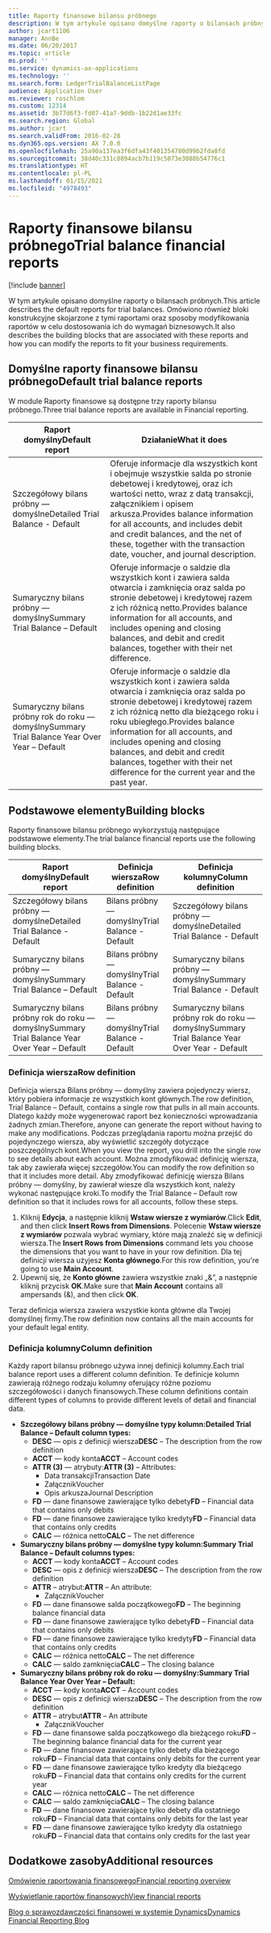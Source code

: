 ```yaml
---
title: Raporty finansowe bilansu próbnego
description: W tym artykule opisano domyślne raporty o bilansach próbnych. Omówiono również bloki konstrukcyjne skojarzone z tymi raportami oraz sposoby modyfikowania raportów w celu dostosowania ich do wymagań biznesowych.
author: jcart1106
manager: AnnBe
ms.date: 06/20/2017
ms.topic: article
ms.prod: ''
ms.service: dynamics-ax-applications
ms.technology: ''
ms.search.form: LedgerTrialBalanceListPage
audience: Application User
ms.reviewer: roschlom
ms.custom: 12314
ms.assetid: 3b77d6f3-fd07-41a7-9ddb-1b22d1ae33fc
ms.search.region: Global
ms.author: jcart
ms.search.validFrom: 2016-02-28
ms.dyn365.ops.version: AX 7.0.0
ms.openlocfilehash: 25a90a137ea3f6dfa43f401354780d99b2fda8fd
ms.sourcegitcommit: 38d40c331c8894acb7b119c5073e3088b54776c1
ms.translationtype: HT
ms.contentlocale: pl-PL
ms.lasthandoff: 01/15/2021
ms.locfileid: "4978493"
---
```

# <a name="trial-balance-financial-reports"></a><span data-ttu-id="8d591-104">Raporty finansowe bilansu próbnego</span><span class="sxs-lookup"><span data-stu-id="8d591-104">Trial balance financial reports</span></span>

[!include [banner](../includes/banner.md)]

<span data-ttu-id="8d591-105">W tym artykule opisano domyślne raporty o bilansach próbnych.</span><span class="sxs-lookup"><span data-stu-id="8d591-105">This article describes the default reports for trial balances.</span></span> <span data-ttu-id="8d591-106">Omówiono również bloki konstrukcyjne skojarzone z tymi raportami oraz sposoby modyfikowania raportów w celu dostosowania ich do wymagań biznesowych.</span><span class="sxs-lookup"><span data-stu-id="8d591-106">It also describes the building blocks that are associated with these reports and how you can modify the reports to fit your business requirements.</span></span> 

<a name="default-trial-balance-reports"></a><span data-ttu-id="8d591-107">Domyślne raporty finansowe bilansu próbnego</span><span class="sxs-lookup"><span data-stu-id="8d591-107">Default trial balance reports</span></span>
-----------------------------

<span data-ttu-id="8d591-108">W module Raporty finansowe są dostępne trzy raporty bilansu próbnego.</span><span class="sxs-lookup"><span data-stu-id="8d591-108">Three trial balance reports are available in Financial reporting.</span></span>

| <span data-ttu-id="8d591-109">Raport domyślny</span><span class="sxs-lookup"><span data-stu-id="8d591-109">Default report</span></span>                                 | <span data-ttu-id="8d591-110">Działanie</span><span class="sxs-lookup"><span data-stu-id="8d591-110">What it does</span></span>                                                                                                                                                                                        |
|------------------------------------------------|-----------------------------------------------------------------------------------------------------------------------------------------------------------------------------------------------------|
| <span data-ttu-id="8d591-111">Szczegółowy bilans próbny — domyślne</span><span class="sxs-lookup"><span data-stu-id="8d591-111">Detailed Trial Balance - Default</span></span>               | <span data-ttu-id="8d591-112">Oferuje informacje dla wszystkich kont i obejmuje wszystkie salda po stronie debetowej i kredytowej, oraz ich wartości netto, wraz z datą transakcji, załącznikiem i opisem arkusza.</span><span class="sxs-lookup"><span data-stu-id="8d591-112">Provides balance information for all accounts, and includes debit and credit balances, and the net of these, together with the transaction date, voucher, and journal description.</span></span>                  |
| <span data-ttu-id="8d591-113">Sumaryczny bilans próbny — domyślny</span><span class="sxs-lookup"><span data-stu-id="8d591-113">Summary Trial Balance – Default</span></span>                | <span data-ttu-id="8d591-114">Oferuje informacje o saldzie dla wszystkich kont i zawiera salda otwarcia i zamknięcia oraz salda po stronie debetowej i kredytowej razem z ich różnicą netto.</span><span class="sxs-lookup"><span data-stu-id="8d591-114">Provides balance information for all accounts, and includes opening and closing balances, and debit and credit balances, together with their net difference.</span></span>                                        |
| <span data-ttu-id="8d591-115">Sumaryczny bilans próbny rok do roku — domyślny</span><span class="sxs-lookup"><span data-stu-id="8d591-115">Summary Trial Balance Year Over Year – Default</span></span> | <span data-ttu-id="8d591-116">Oferuje informacje o saldzie dla wszystkich kont i zawiera salda otwarcia i zamknięcia oraz salda po stronie debetowej i kredytowej razem z ich różnicą netto dla bieżącego roku i roku ubiegłego.</span><span class="sxs-lookup"><span data-stu-id="8d591-116">Provides balance information for all accounts, and includes opening and closing balances, and debit and credit balances, together with their net difference for the current year and the past year.</span></span> |

## <a name="building-blocks"></a><span data-ttu-id="8d591-117">Podstawowe elementy</span><span class="sxs-lookup"><span data-stu-id="8d591-117">Building blocks</span></span>
<span data-ttu-id="8d591-118">Raporty finansowe bilansu próbnego wykorzystują następujące podstawowe elementy.</span><span class="sxs-lookup"><span data-stu-id="8d591-118">The trial balance financial reports use the following building blocks.</span></span>

| <span data-ttu-id="8d591-119">Raport domyślny</span><span class="sxs-lookup"><span data-stu-id="8d591-119">Default report</span></span>                                 | <span data-ttu-id="8d591-120">Definicja wiersza</span><span class="sxs-lookup"><span data-stu-id="8d591-120">Row definition</span></span>          | <span data-ttu-id="8d591-121">Definicja kolumny</span><span class="sxs-lookup"><span data-stu-id="8d591-121">Column definition</span></span>                              |
|------------------------------------------------|-------------------------|------------------------------------------------|
| <span data-ttu-id="8d591-122">Szczegółowy bilans próbny — domyślne</span><span class="sxs-lookup"><span data-stu-id="8d591-122">Detailed Trial Balance - Default</span></span>               | <span data-ttu-id="8d591-123">Bilans próbny — domyślny</span><span class="sxs-lookup"><span data-stu-id="8d591-123">Trial Balance - Default</span></span> | <span data-ttu-id="8d591-124">Szczegółowy bilans próbny — domyślne</span><span class="sxs-lookup"><span data-stu-id="8d591-124">Detailed Trial Balance - Default</span></span>               |
| <span data-ttu-id="8d591-125">Sumaryczny bilans próbny — domyślny</span><span class="sxs-lookup"><span data-stu-id="8d591-125">Summary Trial Balance – Default</span></span>                | <span data-ttu-id="8d591-126">Bilans próbny — domyślny</span><span class="sxs-lookup"><span data-stu-id="8d591-126">Trial Balance - Default</span></span> | <span data-ttu-id="8d591-127">Sumaryczny bilans próbny — domyślny</span><span class="sxs-lookup"><span data-stu-id="8d591-127">Summary Trial Balance - Default</span></span>                |
| <span data-ttu-id="8d591-128">Sumaryczny bilans próbny rok do roku — domyślny</span><span class="sxs-lookup"><span data-stu-id="8d591-128">Summary Trial Balance Year Over Year – Default</span></span> | <span data-ttu-id="8d591-129">Bilans próbny — domyślny</span><span class="sxs-lookup"><span data-stu-id="8d591-129">Trial Balance - Default</span></span> | <span data-ttu-id="8d591-130">Sumaryczny bilans próbny rok do roku — domyślny</span><span class="sxs-lookup"><span data-stu-id="8d591-130">Summary Trial Balance Year Over Year - Default</span></span> |

### <a name="row-definition"></a><span data-ttu-id="8d591-131">Definicja wiersza</span><span class="sxs-lookup"><span data-stu-id="8d591-131">Row definition</span></span>

<span data-ttu-id="8d591-132">Definicja wiersza Bilans próbny — domyślny zawiera pojedynczy wiersz, który pobiera informacje ze wszystkich kont głównych.</span><span class="sxs-lookup"><span data-stu-id="8d591-132">The row definition, Trial Balance – Default, contains a single row that pulls in all main accounts.</span></span> <span data-ttu-id="8d591-133">Dlatego każdy może wygenerować raport bez konieczności wprowadzania żadnych zmian.</span><span class="sxs-lookup"><span data-stu-id="8d591-133">Therefore, anyone can generate the report without having to make any modifications.</span></span> <span data-ttu-id="8d591-134">Podczas przeglądania raportu można przejść do pojedynczego wiersza, aby wyświetlić szczegóły dotyczące poszczególnych kont.</span><span class="sxs-lookup"><span data-stu-id="8d591-134">When you view the report, you drill into the single row to see details about each account.</span></span> <span data-ttu-id="8d591-135">Można zmodyfikować definicję wiersza, tak aby zawierała więcej szczegółów.</span><span class="sxs-lookup"><span data-stu-id="8d591-135">You can modify the row definition so that it includes more detail.</span></span> <span data-ttu-id="8d591-136">Aby zmodyfikować definicję wiersza Bilans próbny — domyślny, by zawierał wiesze dla wszystkich kont, należy wykonać następujące kroki.</span><span class="sxs-lookup"><span data-stu-id="8d591-136">To modify the Trial Balance – Default row definition so that it includes rows for all accounts, follow these steps.</span></span>

1.  <span data-ttu-id="8d591-137">Kliknij **Edycja**, a następnie kliknij **Wstaw wiersze z wymiarów**.</span><span class="sxs-lookup"><span data-stu-id="8d591-137">Click **Edit**, and then click **Insert Rows from Dimensions**.</span></span> <span data-ttu-id="8d591-138">Polecenie **Wstaw wiersze z wymiarów** pozwala wybrać wymiary, które mają znaleźć się w definicji wiersza.</span><span class="sxs-lookup"><span data-stu-id="8d591-138">The **Insert Rows from Dimensions** command lets you choose the dimensions that you want to have in your row definition.</span></span> <span data-ttu-id="8d591-139">Dla tej definicji wiersza użyjesz **Konta głównego**.</span><span class="sxs-lookup"><span data-stu-id="8d591-139">For this row definition, you're going to use **Main Account**.</span></span>
2.  <span data-ttu-id="8d591-140">Upewnij się, że **Konto główne** zawiera wszystkie znaki „&”, a następnie kliknij przycisk **OK**.</span><span class="sxs-lookup"><span data-stu-id="8d591-140">Make sure that **Main Account** contains all ampersands (&), and then click **OK**.</span></span>

<span data-ttu-id="8d591-141">Teraz definicja wiersza zawiera wszystkie konta główne dla Twojej domyślnej firmy.</span><span class="sxs-lookup"><span data-stu-id="8d591-141">The row definition now contains all the main accounts for your default legal entity.</span></span>

### <a name="column-definition"></a><span data-ttu-id="8d591-142">Definicja kolumny</span><span class="sxs-lookup"><span data-stu-id="8d591-142">Column definition</span></span>

<span data-ttu-id="8d591-143">Każdy raport bilansu próbnego używa innej definicji kolumny.</span><span class="sxs-lookup"><span data-stu-id="8d591-143">Each trial balance report uses a different column definition.</span></span> <span data-ttu-id="8d591-144">Te definicje kolumn zawierają różnego rodzaju kolumny oferujący różne poziomu szczegółowości i danych finansowych.</span><span class="sxs-lookup"><span data-stu-id="8d591-144">These column definitions contain different types of columns to provide different levels of detail and financial data.</span></span>

-   <span data-ttu-id="8d591-145">**Szczegółowy bilans próbny — domyślne typy kolumn:**</span><span class="sxs-lookup"><span data-stu-id="8d591-145">**Detailed Trial Balance – Default column types:**</span></span>
    -   <span data-ttu-id="8d591-146">**DESC** — opis z definicji wiersza</span><span class="sxs-lookup"><span data-stu-id="8d591-146">**DESC** – The description from the row definition</span></span>
    -   <span data-ttu-id="8d591-147">**ACCT** — kody konta</span><span class="sxs-lookup"><span data-stu-id="8d591-147">**ACCT** – Account codes</span></span>
    -   <span data-ttu-id="8d591-148">**ATTR (3)** — atrybuty:</span><span class="sxs-lookup"><span data-stu-id="8d591-148">**ATTR (3)** – Attributes:</span></span>
        -   <span data-ttu-id="8d591-149">Data transakcji</span><span class="sxs-lookup"><span data-stu-id="8d591-149">Transaction Date</span></span>
        -   <span data-ttu-id="8d591-150">Załącznik</span><span class="sxs-lookup"><span data-stu-id="8d591-150">Voucher</span></span>
        -   <span data-ttu-id="8d591-151">Opis arkusza</span><span class="sxs-lookup"><span data-stu-id="8d591-151">Journal Description</span></span>
    -   <span data-ttu-id="8d591-152">**FD** — dane finansowe zawierające tylko debety</span><span class="sxs-lookup"><span data-stu-id="8d591-152">**FD** – Financial data that contains only debits</span></span>
    -   <span data-ttu-id="8d591-153">**FD** — dane finansowe zawierające tylko kredyty</span><span class="sxs-lookup"><span data-stu-id="8d591-153">**FD** – Financial data that contains only credits</span></span>
    -   <span data-ttu-id="8d591-154">**CALC** — różnica netto</span><span class="sxs-lookup"><span data-stu-id="8d591-154">**CALC** – The net difference</span></span>
-   <span data-ttu-id="8d591-155">**Sumaryczny bilans próbny — domyślne typy kolumn:**</span><span class="sxs-lookup"><span data-stu-id="8d591-155">**Summary Trial Balance – Default columns types:**</span></span>
    -   <span data-ttu-id="8d591-156">**ACCT** — kody konta</span><span class="sxs-lookup"><span data-stu-id="8d591-156">**ACCT** – Account codes</span></span>
    -   <span data-ttu-id="8d591-157">**DESC** — opis z definicji wiersza</span><span class="sxs-lookup"><span data-stu-id="8d591-157">**DESC** – The description from the row definition</span></span>
    -   <span data-ttu-id="8d591-158">**ATTR** – atrybut:</span><span class="sxs-lookup"><span data-stu-id="8d591-158">**ATTR** – An attribute:</span></span>
        -   <span data-ttu-id="8d591-159">Załącznik</span><span class="sxs-lookup"><span data-stu-id="8d591-159">Voucher</span></span>
    -   <span data-ttu-id="8d591-160">**FD** — dane finansowe salda początkowego</span><span class="sxs-lookup"><span data-stu-id="8d591-160">**FD** – The beginning balance financial data</span></span>
    -   <span data-ttu-id="8d591-161">**FD** — dane finansowe zawierające tylko debety</span><span class="sxs-lookup"><span data-stu-id="8d591-161">**FD** – Financial data that contains only debits</span></span>
    -   <span data-ttu-id="8d591-162">**FD** — dane finansowe zawierające tylko kredyty</span><span class="sxs-lookup"><span data-stu-id="8d591-162">**FD** – Financial data that contains only credits</span></span>
    -   <span data-ttu-id="8d591-163">**CALC** — różnica netto</span><span class="sxs-lookup"><span data-stu-id="8d591-163">**CALC** – The net difference</span></span>
    -   <span data-ttu-id="8d591-164">**CALC** — saldo zamknięcia</span><span class="sxs-lookup"><span data-stu-id="8d591-164">**CALC** – The closing balance</span></span>
-   <span data-ttu-id="8d591-165">**Sumaryczny bilans próbny rok do roku — domyślny:**</span><span class="sxs-lookup"><span data-stu-id="8d591-165">**Summary Trial Balance Year Over Year – Default:**</span></span>
    -   <span data-ttu-id="8d591-166">**ACCT** — kody konta</span><span class="sxs-lookup"><span data-stu-id="8d591-166">**ACCT** – Account codes</span></span>
    -   <span data-ttu-id="8d591-167">**DESC** — opis z definicji wiersza</span><span class="sxs-lookup"><span data-stu-id="8d591-167">**DESC** – The description from the row definition</span></span>
    -   <span data-ttu-id="8d591-168">**ATTR** – atrybut</span><span class="sxs-lookup"><span data-stu-id="8d591-168">**ATTR** – An attribute</span></span>
        -   <span data-ttu-id="8d591-169">Załącznik</span><span class="sxs-lookup"><span data-stu-id="8d591-169">Voucher</span></span>
    -   <span data-ttu-id="8d591-170">**FD** — dane finansowe salda początkowego dla bieżącego roku</span><span class="sxs-lookup"><span data-stu-id="8d591-170">**FD** – The beginning balance financial data for the current year</span></span>
    -   <span data-ttu-id="8d591-171">**FD** — dane finansowe zawierające tylko debety dla bieżącego roku</span><span class="sxs-lookup"><span data-stu-id="8d591-171">**FD** – Financial data that contains only debits for the current year</span></span>
    -   <span data-ttu-id="8d591-172">**FD** — dane finansowe zawierające tylko kredyty dla bieżącego roku</span><span class="sxs-lookup"><span data-stu-id="8d591-172">**FD** – Financial data that contains only credits for the current year</span></span>
    -   <span data-ttu-id="8d591-173">**CALC** — różnica netto</span><span class="sxs-lookup"><span data-stu-id="8d591-173">**CALC** – The net difference</span></span>
    -   <span data-ttu-id="8d591-174">**CALC** — saldo zamknięcia</span><span class="sxs-lookup"><span data-stu-id="8d591-174">**CALC** – The closing balance</span></span>
    -   <span data-ttu-id="8d591-175">**FD** — dane finansowe zawierające tylko debety dla ostatniego roku</span><span class="sxs-lookup"><span data-stu-id="8d591-175">**FD** – Financial data that contains only debits for the last year</span></span>
    -   <span data-ttu-id="8d591-176">**FD** — dane finansowe zawierające tylko kredyty dla ostatniego roku</span><span class="sxs-lookup"><span data-stu-id="8d591-176">**FD** – Financial data that contains only credits for the last year</span></span>



<a name="additional-resources"></a><span data-ttu-id="8d591-177">Dodatkowe zasoby</span><span class="sxs-lookup"><span data-stu-id="8d591-177">Additional resources</span></span>
--------

[<span data-ttu-id="8d591-178">Omówienie raportowania finansowego</span><span class="sxs-lookup"><span data-stu-id="8d591-178">Financial reporting overview</span></span>](financial-reporting-getting-started.md)

[<span data-ttu-id="8d591-179">Wyświetlanie raportów finansowych</span><span class="sxs-lookup"><span data-stu-id="8d591-179">View financial reports</span></span>](view-financial-reports.md)

[<span data-ttu-id="8d591-180">Blog o sprawozdawczości finansowej w systemie Dynamics</span><span class="sxs-lookup"><span data-stu-id="8d591-180">Dynamics Financial Reporting Blog</span></span>](https://blogs.msdn.com/b/dynamics_financial_reporting/)



